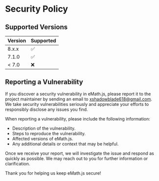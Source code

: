 # Security Policy

## Supported Versions

| Version   | Supported          |
| --------- | ------------------ |
| 8.x.x     | :white_check_mark: |
| 7.1.0     | :white_check_mark: |
| < 7.0     | :x:                |

## Reporting a Vulnerability

If you discover a security vulnerability in eMath.js, please report it to the project maintainer by sending an email to [xshadowblade618@gmail.com](mailto:xshadowblade618@gmail.com).
We take security vulnerabilities seriously and appreciate your efforts to responsibly disclose any issues you find.

When reporting a vulnerability, please include the following information:

- Description of the vulnerability.
- Steps to reproduce the vulnerability.
- Affected versions of eMath.js.
- Any additional details or context that may be helpful.

Once we receive your report, we will investigate the issue and respond as quickly as possible. We may reach out to you for further information or clarification.

Thank you for helping us keep eMath.js secure!
